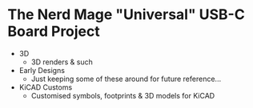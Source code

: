 # The __Nerd Mage "Universal" USB-C Board__  Project

* 3D
  * 3D renders & such
* Early Designs
  * Just keeping some of these around for future reference...
* KiCAD Customs
  * Customised symbols, footprints & 3D models for KiCAD
